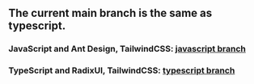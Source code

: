 ## The current main branch is the same as typescript.

### JavaScript and Ant Design, TailwindCSS: [javascript branch](https://github.com/Tyrese-FullStackGenius/Sanity-React-Simple-CMS/tree/javascript)

### TypeScript and RadixUI, TailwindCSS: [typescript branch](https://github.com/Tyrese-FullStackGenius/Sanity-React-Simple-CMS/tree/typescript)
